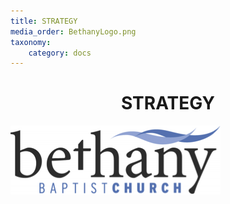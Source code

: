 ```yaml
---
title: STRATEGY
media_order: BethanyLogo.png
taxonomy:
    category: docs
---
```


# **<center>STRATEGY</center>**

![alt-text](BethanyLogo.png "Bethany Baptist Church Logo")